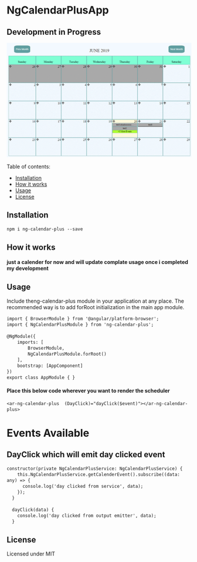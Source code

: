 # NgCalendarPlusApp

## Development in Progress

![Work In Progress](/images/giphy.gif)

Table of contents:
* [Installation](#installation)
* [How it works](#howitworks)
* [Usage](#usage)
* [License](#license)


## <a name="installation"></a>Installation
```
npm i ng-calendar-plus --save
```
## <a name="howitworks"></a>How it works

#### just a calender for now and will update complate usage once i completed my development

## <a name="usage"></a>Usage

Include theng-calendar-plus module in your application at any place. The recommended way is to add forRoot initialization in the main app module.
```
import { BrowserModule } from '@angular/platform-browser';
import { NgCalendarPlusModule } from 'ng-calendar-plus';

@NgModule({
    imports: [
        BrowserModule,
        NgCalendarPlusModule.forRoot()
    ],
    bootstrap: [AppComponent]
})
export class AppModule { }
```
#### Place this below code wherever you want to render the scheduler

```
<ar-ng-calendar-plus  (DayClick)="dayClick($event)"></ar-ng-calendar-plus>
```
# Events Available 

## DayClick  which will emit day clicked event

```
constructor(private NgCalendarPlusService: NgCalendarPlusService) {
    this.NgCalendarPlusService.getCalenderEvent().subscribe((data: any) => {
      console.log('day clicked from service', data);
    });
  }

  dayClick(data) {
    console.log('day clicked from output emitter', data);
  }

```

## <a name="license">License
Licensed under MIT
